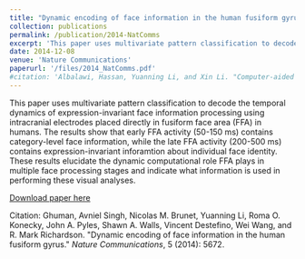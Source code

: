 ```yaml
---
title: "Dynamic encoding of face information in the human fusiform gyrus"
collection: publications
permalink: /publication/2014-NatComms
excerpt: 'This paper uses multivariate pattern classification to decode the temporal dynamics of expression-invariant face information processing using intracranial electrodes placed directly in fusiform face area (FFA) in humans. The results show that early FFA activity (50-150 ms) contains category-level face information, while the late FFA activity (200-500 ms) contains expression-invariant inforamtion about individual face identity. These results elucidate the dynamic computational role FFA plays in multiple face processing stages and indicate what information is used in performing these visual analyses.'
date: 2014-12-08
venue: 'Nature Communications'
paperurl: '/files/2014_NatComms.pdf'
#citation: 'Albalawi, Hassan, Yuanning Li, and Xin Li. "Computer-aided design of machine learning algorithm: Training fixed-point classifier for on-chip low-power implementation." In <i>Proceedings of the 51st Annual Design Automation Conference</i>, pp. 1-6. ACM, 2014.'
---
```

This paper uses multivariate pattern classification to decode the temporal dynamics of expression-invariant face information processing using intracranial electrodes placed directly in fusiform face area (FFA) in humans. The results show that early FFA activity (50-150 ms) contains category-level face information, while the late FFA activity (200-500 ms) contains expression-invariant inforamtion about individual face identity. These results elucidate the dynamic computational role FFA plays in multiple face processing stages and indicate what information is used in performing these visual analyses.

[Download paper here](/files/2014_NatComms.pdf)

Citation: Ghuman, Avniel Singh, Nicolas M. Brunet, Yuanning Li, Roma O. Konecky, John A. Pyles, Shawn A. Walls, Vincent Destefino, Wei Wang, and R. Mark Richardson. "Dynamic encoding of face information in the human fusiform gyrus." <i>Nature Communications</i>, 5 (2014): 5672.

